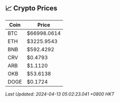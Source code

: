 ## 📈 Crypto Prices

| Coin | Price |
| ---- | ----- |
| BTC | $66998.0614 |
| ETH | $3225.9543 |
| BNB | $592.4292 |
| CRV | $0.4793 |
| ARB | $1.1120 |
| OKB | $53.6138 |
| DOGE | $0.1724 |

_Last Updated: 2024-04-13 05:02:23.041 +0800 HKT_